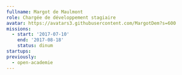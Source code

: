 ```yaml
---
fullname: Margot de Maulmont
role: Chargée de développement stagiaire
avatar: https://avatars3.githubusercontent.com/MargotDem?s=600
missions:
  - start: '2017-07-10'
    end: '2017-08-18'
    status: dinum
startups:
previously:
  - open-academie
---
```

